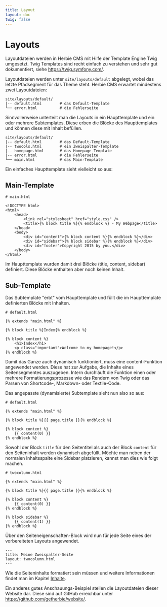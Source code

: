 ```yaml
---
title: Layout
layout: doc
twig: false
---
```


# Layouts

Layoutdateien werden in Herbie CMS mit Hilfe der Template Engine Twig umgesetzt. 
Twig Templates sind recht einfach zu verstehen und sehr gut dokumentiert, siehe <https://twig.symfony.com/>.

Layoutdateien werden unter `site/layouts/default` abgelegt, wobei das letzte Pfadsegment für das Theme steht. 
Herbie CMS erwartet mindestens zwei Layoutdateien:

    site/layouts/default/
    |-- default.html        # das Default-Template
    └── error.html          # die Fehlerseite


Sinnvollerweise unterteilt man die Layouts in ein Haupttemplate und ein oder mehrere Subtemplates. 
Diese erben die Blöcke des Haupttemplates und können diese mit Inhalt befüllen.

    site/layouts/default/
    |-- default.html        # das Default-Template
    |-- twocols.html        # ein Zweispalter-Template
    |-- homepage.html       # das Homepage-Template
    |-- error.html          # die Fehlerseite
    └── main.html           # das Main-Template

Ein einfaches Haupttemplate sieht vielleicht so aus:

## Main-Template

    # main.html

    <!DOCTYPE html>
    <html>
        <head>
            <link rel="stylesheet" href="style.css" />
            <title>{% block title %}{% endblock %} - My Webpage</title>
        </head>
        <body>
            <div id="content">{% block content %}{% endblock %}</div>
            <div id="sidebar">{% block sidebar %}{% endblock %}</div>
            <div id="footer">Copyright 2015 by you.</div>
        </body>
    </html>

Im Haupttemplate wurden damit drei Blöcke (title, content, sidebar) definiert. 
Diese Blöcke enthalten aber noch keinen Inhalt.


## Sub-Template

Das Subtemplate "erbt" vom Haupttemplate und füllt die im Haupttemplate definierten Blöcke mit Inhalten.

    # default.html
    
    {% extends "main.html" %}
    
    {% block title %}Index{% endblock %}
    
    {% block content %}
        <h1>Index</h1>
        <p class="important">Welcome to my homepage!</p>
    {% endblock %}


Damit das Ganze auch dynamisch funktioniert, muss eine content-Funktion angewendet werden. 
Diese hat zur Aufgabe, die Inhalte eines Seitensegmentes auszugeben. 
Intern durchläuft die Funktion einen oder mehrere Formatierungsprozesse wie das Rendern von Twig oder das Parsen von Shortcode-, Markdown- oder Textile-Code.

Das angepasste (dynamisierte) Subtemplate sieht nun also so aus:

    # default.html
    
    {% extends "main.html" %}
    
    {% block title %}{{ page.title }}{% endblock %}
    
    {% block content %}  
        {{ content(0) }}
    {% endblock %}


Sowohl der Block `title` für den Seitentitel als auch der Block `content` für den Seiteninhalt werden dynamisch abgefüllt. 
Möchte man neben der normalen Inhaltsspalte eine Sidebar platzieren, kannst man dies wie folgt machen.

    # twocolumn.html
     
    {% extends "main.html" %}
    
    {% block title %}{{ page.title }}{% endblock %}
    
    {% block content %}  
        {{ content(0) }}
    {% endblock %}     
    
    {% block sidebar %}  
        {{ content(1) }}
    {% endblock %}


Über den Seiteneigenschaften-Block wird nun für jede Seite eines der vorbereiteten Layouts angewendet.

    ---
    title: Meine Zweispalter-Seite
    layout: twocolumn.html
    ---


Wie die Seiteninhalte formatiert sein müssen und weitere Informationen findet man im Kapitel [Inhalte](doc/content). 

Ein anderes gutes Anschauungs-Beispiel stellen die Layoutdateien dieser Website dar. 
Diese sind auf GitHub erreichbar unter <https://github.com/getherbie/website/>.
